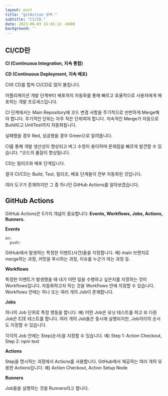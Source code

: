 ```yaml
---
layout: post
title: "gitAction 공부."
subtitle: "CI/CD."
date: 2023-06-03 15:45:13 -0400
background: ''
---
```


## CI/CD란

**CI (Continuous Integration, 지속 통합)**

**CD (Continuous Deployment, 지속 배포)**

CI와 CD를 합쳐 CI/CD로 많이 불립니다.

어플리케이션 개발 단계부터 배포까지 자동화를 통해
빠르고 효율적으로 사용자에게 배포하는 개발 프로세스입니다.

CI 단계에서는 Main Repository에
코드 변경 사항을 주기적으로 빈번하게 Merge해야 합니다.
주기적인 단위는 아주 작은 단위여야 합니다.
지속적인 Merge가 자동으로 Build되고 UnitTest까지 자동화됩니다.

실패했을 경우 Red, 성공했을 경우 Green으로 알려줍니다.

CI를 통해 개발 생산성이 향상되고
버그 수정이 용이하며
문제점을 빠르게 발견할 수 있습니다.
*코드의 품질이 향상됩니다.

CD는 릴리즈와 배포 단계입니다.

결국 CI/CD는
Build, Test, 릴리즈, 배포 단계들이 전부 자동화된 것입니다.

여러 도구가 존재하지만 그 중 하나인 GitHub Actions를 알아보겠습니다.

## GitHub Actions

GitHub Actions은 5가지 개념이 중요합니다: **Events, Workflows, Jobs, Actions, Runners.**

**Events**

```
on:
  push:
  ```
GitHub에서 발생하는 특정한 이벤트(사건)들을 지정합니다.
예) main 브랜치로 merge하는 과정, 커밋을 푸시하는 과정, 이슈를 누군가 여는 과정 등.

**Workflows**

특정한 이벤트가 발생했을 때 내가 어떤 일을 수행하고 싶은지를 지정하는 것이 Workflows입니다.
자동화하고자 하는 것을 Workflows 안에 지정할 수 있습니다.
Workflows 안에는 하나 또는 여러 개의 Job이 존재합니다.

**Jobs**

하나의 Job 단위로 특정 행동을 합니다.
예) 어떤 Job은 유닛 테스트를 하고 또 다른 Job은 E2E 테스트를 합니다.
여러 개의 Job들은 동시에 실행되지만, Job끼리의 순서도 지정할 수 있습니다.

각각의 Job 안에는 Step(순서)을 지정할 수 있습니다.
예) Step 1: Action Checkout, Step 2: npm test

**Actions**

Step을 명시하는 과정에서 Actions를 사용합니다.
GitHub에서 제공하는 여러 개의 유용한 Actions입니다.
예) Action Checkout, Action Setup Node

**Runners**

Job들을 실행하는 것을 Runners라고 합니다.

